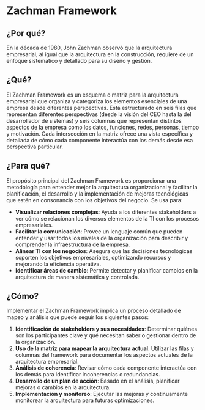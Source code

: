 # Zachman Framework

> [](https://zachman-feac.com/zachman/about-the-zachman-framework)

## ¿Por qué?

En la década de 1980, John Zachman observó que la arquitectura empresarial, al igual que la arquitectura en la construcción, requiere de un enfoque sistemático y detallado para su diseño y gestión.

## ¿Qué?

El Zachman Framework es un esquema o matriz para la arquitectura empresarial que organiza y categoriza los elementos esenciales de una empresa desde diferentes perspectivas. Está estructurado en seis filas que representan diferentes perspectivas (desde la visión del CEO hasta la del desarrollador de sistemas) y seis columnas que representan distintos aspectos de la empresa como los datos, funciones, redes, personas, tiempo y motivación. Cada intersección en la matriz ofrece una vista específica y detallada de cómo cada componente interactúa con los demás desde esa perspectiva particular.

## ¿Para qué?

El propósito principal del Zachman Framework es proporcionar una metodología para entender mejor la arquitectura organizacional y facilitar la planificación, el desarrollo y la implementación de mejoras tecnológicas que estén en consonancia con los objetivos del negocio. Se usa para:

- **Visualizar relaciones complejas**: Ayuda a los diferentes stakeholders a ver cómo se relacionan los diversos elementos de la TI con los procesos empresariales.
- **Facilitar la comunicación**: Provee un lenguaje común que pueden entender y usar todos los niveles de la organización para describir y comprender la infraestructura de la empresa.
- **Alinear TI con los negocios**: Asegura que las decisiones tecnológicas soporten los objetivos empresariales, optimizando recursos y mejorando la eficiencia operativa.
- **Identificar áreas de cambio**: Permite detectar y planificar cambios en la arquitectura de manera sistemática y controlada.

## ¿Cómo?

Implementar el Zachman Framework implica un proceso detallado de mapeo y análisis que puede seguir los siguientes pasos:

1. **Identificación de stakeholders y sus necesidades**: Determinar quiénes son los participantes clave y qué necesitan saber o gestionar dentro de la organización.
2. **Uso de la matriz para mapear la arquitectura actual**: Utilizar las filas y columnas del framework para documentar los aspectos actuales de la arquitectura empresarial.
3. **Análisis de coherencia**: Revisar cómo cada componente interactúa con los demás para identificar incoherencias o redundancias.
4. **Desarrollo de un plan de acción**: Basado en el análisis, planificar mejoras o cambios en la arquitectura.
5. **Implementación y monitoreo**: Ejecutar las mejoras y continuamente monitorear la arquitectura para futuras optimizaciones.
